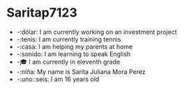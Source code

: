 # Saritap7123
- -:dólar: I am currently working on an investment project
- -:tenis: I am currently training tennis 
- -:casa: I am helping my parents at home
- -:sonido: I am learning to speak English
- -:mortar_board: I am currently in eleventh grade
- -:niña: My name is Sarita Juliana Mora Perez
- -:uno::seis: I am 16 years old
